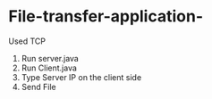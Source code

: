 # File-transfer-application-
Used TCP

1. Run server.java
2. Run Client.java
3. Type Server IP on the client side
4. Send File

